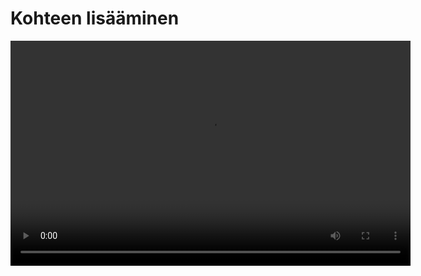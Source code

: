 # Kohteen lisääminen

<video width="640" height="360" controls>

<source src="img/Kohteen_lisääminen.mp4" type="video/mp4">

</video>
